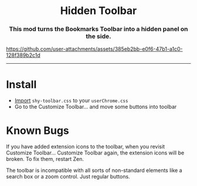 <h1 align=center>Hidden Toolbar</h1>

<h3 align=center>This mod turns the Bookmarks Toolbar into a hidden panel on the side.</h3>

https://github.com/user-attachments/assets/385eb2bb-e0f6-47b1-a1c0-128f389b2c1d

-----

# Install

- [Import](https://developer.mozilla.org/en-US/docs/Web/CSS/@import) `shy-toolbar.css` to your `userChrome.css`
- Go to the Customize Toolbar... and move some buttons into toolbar

# Known Bugs

If you have added extension icons to the toolbar, when you revisit Customize Toolbar... Customize Toolbar again, the extension icons will be broken. To fix them, restart Zen. 

The toolbar is incompatible with all sorts of non-standard elements like a search box or a zoom control. Just regular buttons.
